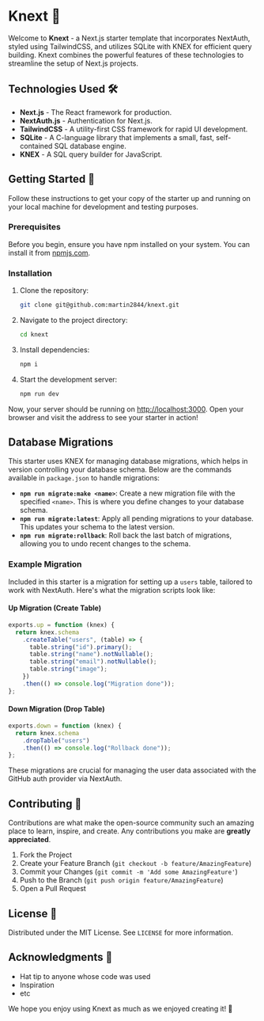 # Knext 🚀

Welcome to **Knext** - a Next.js starter template that incorporates NextAuth, styled using TailwindCSS, and utilizes SQLite with KNEX for efficient query building. Knext combines the powerful features of these technologies to streamline the setup of Next.js projects.

## Technologies Used 🛠️

- **Next.js** - The React framework for production.
- **NextAuth.js** - Authentication for Next.js.
- **TailwindCSS** - A utility-first CSS framework for rapid UI development.
- **SQLite** - A C-language library that implements a small, fast, self-contained SQL database engine.
- **KNEX** - A SQL query builder for JavaScript.

## Getting Started 🏁

Follow these instructions to get your copy of the starter up and running on your local machine for development and testing purposes.

### Prerequisites

Before you begin, ensure you have npm installed on your system. You can install it from [npmjs.com](https://www.npmjs.com/get-npm).

### Installation

1. Clone the repository:

   ```bash
   git clone git@github.com:martin2844/knext.git
   ```

2. Navigate to the project directory:
   ```bash
   cd knext
   ```
3. Install dependencies:
   ```bash
   npm i
   ```
4. Start the development server:
   ```bash
   npm run dev
   ```

Now, your server should be running on [http://localhost:3000](http://localhost:3000). Open your browser and visit the address to see your starter in action!

## Database Migrations

This starter uses KNEX for managing database migrations, which helps in version controlling your database schema. Below are the commands available in `package.json` to handle migrations:

- **`npm run migrate:make <name>`**: Create a new migration file with the specified `<name>`. This is where you define changes to your database schema.
- **`npm run migrate:latest`**: Apply all pending migrations to your database. This updates your schema to the latest version.
- **`npm run migrate:rollback`**: Roll back the last batch of migrations, allowing you to undo recent changes to the schema.

### Example Migration

Included in this starter is a migration for setting up a `users` table, tailored to work with NextAuth. Here's what the migration scripts look like:

#### Up Migration (Create Table)

```javascript
exports.up = function (knex) {
  return knex.schema
    .createTable("users", (table) => {
      table.string("id").primary();
      table.string("name").notNullable();
      table.string("email").notNullable();
      table.string("image");
    })
    .then(() => console.log("Migration done"));
};
```

#### Down Migration (Drop Table)

```javascript
exports.down = function (knex) {
  return knex.schema
    .dropTable("users")
    .then(() => console.log("Rollback done"));
};
```

These migrations are crucial for managing the user data associated with the GitHub auth provider via NextAuth.

## Contributing 🤝

Contributions are what make the open-source community such an amazing place to learn, inspire, and create. Any contributions you make are **greatly appreciated**.

1. Fork the Project
2. Create your Feature Branch (`git checkout -b feature/AmazingFeature`)
3. Commit your Changes (`git commit -m 'Add some AmazingFeature'`)
4. Push to the Branch (`git push origin feature/AmazingFeature`)
5. Open a Pull Request

## License 📄

Distributed under the MIT License. See `LICENSE` for more information.

## Acknowledgments 🎉

- Hat tip to anyone whose code was used
- Inspiration
- etc

We hope you enjoy using Knext as much as we enjoyed creating it! 🚀
